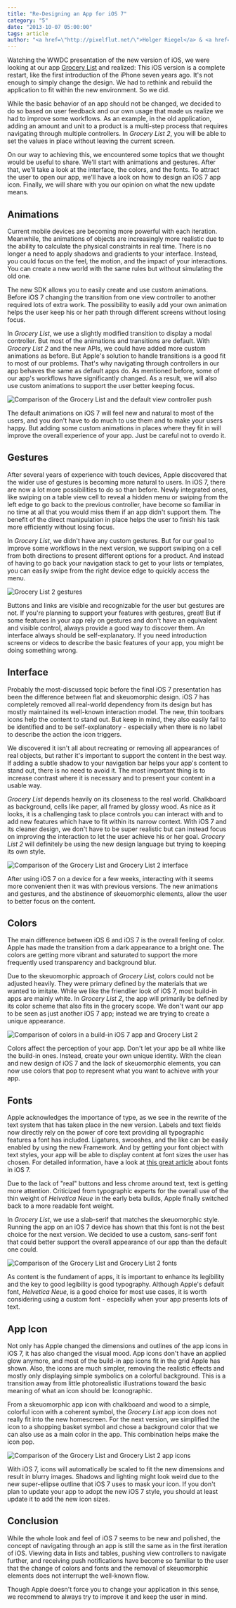 ```yaml
---
title: "Re-Designing an App for iOS 7"
category: "5"
date: "2013-10-07 05:00:00"
tags: article
author: "<a href=\"http://pixelflut.net/\">Holger Riegel</a> & <a href=\"http://twitter.com/myrronth\">Tobias Kreß</a>"
---
```



Watching the WWDC presentation of the new version of iOS, we were looking at our app [Grocery List](http://appstore.com/grocerylistpx) and realized: This iOS version is a complete restart, like the first introduction of the iPhone seven years ago. It's not enough to simply change the design. We had to rethink and rebuild the application to fit within the new environment. So we did.

While the basic behavior of an app should not be changed, we decided to
do so based on user feedback and our own usage that made us realize we
had to improve some workflows. As an example, in the old application,
adding an amount and unit to a product is a multi-step process that
requires navigating through multiple controllers. In *Grocery List 2*,
you will be able to set the values in place without leaving the current
screen.

On our way to achieving this, we encountered some topics that we thought would be useful to share. We'll start with animations and gestures. After that, we'll take a look at the interface, the colors, and the fonts. To attract the user to open our app, we'll have a look on how to design an iOS 7 app icon. Finally, we will share with you our opinion on what the new update means.

## Animations

Current mobile devices are becoming more powerful with each iteration. Meanwhile, the animations of objects are increasingly more realistic due to the ability to calculate the physical constraints in real time. There is no longer a need to apply shadows and gradients to your interface. Instead, you could focus on the feel, the motion, and the impact of your interactions. You can create a new world with the same rules but without simulating the old one.

The new SDK allows you to easily create and use custom animations. Before iOS 7 changing the transition from one view controller to another required lots of extra work. The possibility to easily add your own animation helps the user keep his or her path through different screens without losing focus.

In *Grocery List*, we use a slightly modified transition to display a modal controller. But most of the animations and transitions are default. With *Grocery List 2* and the new APIs, we could have added more custom animations as before. But Apple's solution to handle transitions is a good fit to most of our problems. That's why navigating through controllers in our app behaves the same as default apps do. As mentioned before, some of our app's workflows have significantly changed. As a result, we will also use custom animations to support the user better keeping focus.

<img alt="Comparison of the Grocery List and the default view controller push" src="{{site.images_path}}/issue-5/redesign-animations.gif">

The default animations on iOS 7 will feel new and natural to most of the users, and you don't have to do much to use them and to make your users happy. But adding some custom animations in places where they fit in will improve the overall experience of your app. Just be careful not to overdo it.

## Gestures

After several years of experience with touch devices, Apple discovered that the wider use of gestures is becoming more natural to users. In iOS 7, there are now a lot more possibilities to do so than before. Newly integrated ones, like swiping on a table view cell to reveal a hidden menu or swiping from the left edge to go back to the previous controller, have become so familiar in no time at all that you would miss them if an app didn't support them. The benefit of the direct manipulation in place helps the user to finish his task more efficiently without losing focus.

In *Grocery List*, we didn't have any custom gestures. But for our goal to improve some workflows in the next version, we support swiping on a cell from both directions to present different options for a product. And instead of having to go back your navigation stack to get to your lists or templates, you can easily swipe from the right device edge to quickly access the menu.

<img alt="Grocery List 2 gestures" src="{{site.images_path}}/issue-5/redesign-gestures.png">

Buttons and links are visible and recognizable for the user but gestures are not. If you're planning to support your features with gestures, great! But if some features in your app rely on gestures and don't have an equivalent and visible control, always provide a good way to discover them. An interface always should be self-explanatory. If you need introduction screens or videos to describe the basic features of your app, you might be doing something wrong.

## Interface

Probably the most-discussed topic before the final iOS 7 presentation
has been the difference between flat and skeuomorphic design. iOS 7 has
completely removed all real-world dependency from its design but has
mostly maintained its well-known interaction model. The new, thin
toolbars icons help the content to stand out. But keep in mind, they also easily fail to be identified and to be self-explanatory - especially when there is no label to describe the action the icon triggers.

We discovered it isn't all about recreating or removing all appearances of real objects, but rather it's important to support the content in the best way. If adding a subtle shadow to your navigation bar helps your app's content to stand out, there is no need to avoid it. The most important thing is to increase contrast where it is necessary and to present your content in a usable way.

*Grocery List* depends heavily on its closeness to the real world. Chalkboard as background, cells like paper, all framed by glossy wood. As nice as it looks, it is a challenging task to place controls you can interact with and to add new features which have to fit within its narrow context. With iOS 7 and its cleaner design, we don't have to be super realistic but can instead focus on improving the interaction to let the user achieve his or her goal. *Grocery List 2* will definitely be using the new design language but trying to keeping its own style.

<img alt="Comparison of the Grocery List and Grocery List 2 interface" src="{{site.images_path}}/issue-5/redesign-interface.png">

After using iOS 7 on a device for a few weeks, interacting with it seems more convenient then it was with previous versions. The new animations and gestures, and the abstinence of skeuomorphic elements, allow the user to better focus on the content.

## Colors

The main difference between iOS 6 and iOS 7 is the overall feeling of color. Apple has made the transition from a dark appearance to a bright one. The colors are getting more vibrant and saturated to support the more frequently used transparency and background blur. 

Due to the skeuomorphic approach of *Grocery List*, colors could not be adjusted heavily. They were primary defined by the materials that we wanted to imitate. While we like the friendlier look of iOS 7, most build-in apps are mainly white. In *Grocery List 2*, the app will primarily be defined by its color scheme that also fits in the grocery scope. We don't want our app to be seen as just another iOS 7 app; instead we are trying to create a unique appearance.

<img alt="Comparison of colors in a build-in iOS 7 app and Grocery List 2" src="{{site.images_path}}/issue-5/redesign-colors.png">

Colors affect the perception of your app. Don't let your app be all white like the build-in ones. Instead, create your own unique identity. With the clean and new design of iOS 7 and the lack of skeuomorphic elements, you can now use colors that pop to represent what you want to achieve with your app.

## Fonts

Apple acknowledges the importance of type, as we see in the rewrite of the text system that has taken place in the new version. Labels and text fields now directly rely on the power of core text providing all typographic features a font has included. Ligatures, swooshes, and the like can be easily enabled by using the new Framework. And by getting your font object with text styles, your app will be able to display content at font sizes the user has chosen. For detailed information, have a look at [this great article](http://typographica.org/on-typography/beyond-helvetica-the-real-story-behind-fonts-in-ios-7/) about fonts in iOS 7.

Due to the lack of "real" buttons and less chrome around text, text is getting more attention. Criticized from typographic experts for the overall use of the thin weight of *Helvetica Neue* in the early beta builds, Apple finally switched back to a more readable font weight.

In *Grocery List*, we use a slab-serif that matches the skeuomorphic style. Running the app on an iOS 7 device has shown that this font is not the best choice for the next version. We decided to use a custom, sans-serif font that could better support the overall appearance of our app than the default one could.

<img alt="Comparison of the Grocery List and Grocery List 2 fonts" src="{{site.images_path}}/issue-5/redesign-fonts.png">

As content is the fundament of apps, it is important to enhance its legibility and the key to good legibility is good typography. Although Apple's default font, *Helvetica Neue*, is a good choice for most use cases, it is worth considering using a custom font - especially when your app presents lots of text.

## App Icon

Not only has Apple changed the dimensions and outlines of the app icons in iOS 7, it has also changed the visual mood. App icons don't have an applied glow anymore, and most of the build-in app icons fit in the grid Apple has shown. Also, the icons are much simpler, removing the realistic effects and mostly only displaying simple symbolics on a colorful background. This is a transition away from little photorealistic illustrations toward the basic meaning of what an icon should be: Iconographic.

From a skeuomorphic app icon with chalkboard and wood to a simple, colorful icon with a coherent symbol, the *Grocery List* app icon does not really fit into the new homescreen. For the next version, we simplified the icon to a shopping basket symbol and chose a background color that we can also use as a main color in the app. This combination helps make the icon pop.

<img alt="Comparison of the Grocery List and Grocery List 2 app icons" src="{{site.images_path}}/issue-5/redesign-app-icon.png">

With iOS 7, icons will automatically be scaled to fit the new dimensions and result in blurry images. Shadows and lighting might look weird due to the new super-ellipse outline that iOS 7 uses to mask your icon. If you don't plan to update your app to adopt the new iOS 7 style, you should at least update it to add the new icon sizes.

## Conclusion

While the whole look and feel of iOS 7 seems to be new and polished, the concept of navigating through an app is still the same as in the first iteration of iOS. Viewing data in lists and tables, pushing view controllers to navigate further, and receiving push notifications have become so familiar to the user that the change of colors and fonts and the removal of skeuomorphic elements does not interrupt the well-known flow.

Though Apple doesn't force you to change your application in this sense, we recommend to always try to improve it and keep the user in mind.

